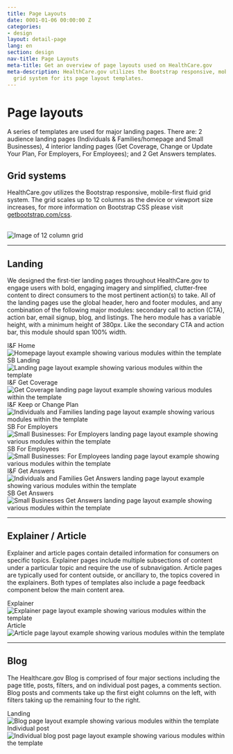 ```yaml
---
title: Page Layouts
date: 0001-01-06 00:00:00 Z
categories:
- design
layout: detail-page
lang: en
section: design
nav-title: Page Layouts
meta-title: Get an overview of page layouts used on HealthCare.gov
meta-description: HealthCare.gov utilizes the Bootstrap responsive, mobile-first fluid
  grid system for its page layout templates.
---
```


# Page layouts

<div class="intro">
A series of templates are used for major landing pages. There are: 2 audience landing pages (Individuals & Families/homepage and Small Businesses), 4 interior landing pages (Get Coverage, Change or Update Your Plan, For Employers, For Employees); and 2 Get Answers templates.
</div>

<div class="hr"></div>

## Grid systems

HealthCare.gov utilizes the Bootstrap responsive, mobile-first fluid grid system. The grid scales up to 12 columns as the device or viewport size increases, for more information on Bootstrap CSS please visit [getbootstrap.com/css](http://getbootstrap.com/css/).

<br />
<img class="full" src="{{site.baseurl}}/images/design/page-layouts/1_Grid.png" alt="Image of 12 column grid" />


<hr>

## Landing

We designed the first-tier landing pages throughout HealthCare.gov to engage users with bold, engaging imagery and simplified, clutter-free content to direct consumers to the most pertinent action(s) to take. All of the landing pages use the global header, hero and footer modules, and any combination of the following major modules: secondary call to action (CTA), action bar, email signup, blog, and listings. The hero module has a variable height, with a minimum height of 380px. Like the secondary CTA and action bar, this module should span 100% width.

<div class="row">
	<div class="col-sm-6">
		<div class="caption">I&amp;F Home</div>
		<img class="full" src="{{site.baseurl}}/images/design/page-layouts/2_IFHome.png" alt="Homepage layout example showing various modules within the template"/>
	</div>
	<div class="col-sm-6">
		<div class="caption">SB Landing</div>
		<img class="full" src="{{site.baseurl}}/images/design/page-layouts/3_SBLanding.png" alt="Landing page layout example showing various modules within the template"/>
	</div>
</div>
<div class="row">
	<div class="col-sm-6">
		<div class="caption">I&amp;F Get Coverage</div>
		<img class="full" src="{{site.baseurl}}/images/design/page-layouts/4_IFGetCoverage.png" alt="Get Coverage landing page layout example showing various modules within the template"/>
	</div>
	<div class="col-sm-6">
		<div class="caption">I&amp;F Keep or Change Plan</div>
		<img class="full" src="{{site.baseurl}}/images/design/page-layouts/5_IF_KeepChange.png" alt="Individuals and Families landing page layout example showing various modules within the template"/>
	</div>
</div>
<div class="row">
	<div class="col-sm-6">
		<div class="caption">SB For Employers</div>
		<img class="full" src="{{site.baseurl}}/images/design/page-layouts/6_SBEmployers.png" alt="Small Businesses: For Employers landing page layout example showing various modules within the template"/>
	</div>
	<div class="col-sm-6">
		<div class="caption">SB For Employees</div>
		<img class="full" src="{{site.baseurl}}/images/design/page-layouts/7_SBEmployees.png" alt="Small Businesses: For Employees landing page layout example showing various modules within the template"/>
	</div>
</div>
<div class="row">
	<div class="col-sm-6">
		<div class="caption">I&amp;F Get Answers</div>
		<img class="full" src="{{site.baseurl}}/images/design/page-layouts/8_IFGetAnswers.png" alt="Individuals and Families Get Answers landing page layout example showing various modules within the template"/>
	</div>
	<div class="col-sm-6">
		<div class="caption">SB Get Answers</div>
		<img class="full" src="{{site.baseurl}}/images/design/page-layouts/9_SBGetAnswers.png" alt="Small Businesses Get Answers landing page layout example showing various modules within the template"/>
	</div>
</div>

<hr>

## Explainer / Article

Explainer and article pages contain detailed information for consumers on specific topics. Explainer pages include multiple subsections of content under a particular topic and require the use of subnavigation. Article pages are typically used for content outside, or ancillary to, the topics covered in the explainers. Both types of templates also include a page feedback component below the main content area.

<div class="row">
	<div class="col-sm-6">
		<div class="caption">Explainer</div>
		<img class="full" src="{{site.baseurl}}/images/design/page-layouts/10_Explainer.png" alt="Explainer page layout example showing various modules within the template"/>
	</div>
	<div class="col-sm-6">
		<div class="caption">Article</div>
		<img class="full" src="{{site.baseurl}}/images/design/page-layouts/11_Article.png" alt="Article page layout example showing various modules within the template"/>
	</div>
</div>

<hr>

## Blog
The Healthcare.gov Blog is comprised of four major sections including the page title, posts, filters, and on individual post pages, a comments section. Blog posts and comments take up the first eight columns on the left, with filters taking up the remaining four to the right.

<div class="row">
	<div class="col-sm-6">
		<div class="caption">Landing</div>
		<img class="full" src="{{site.baseurl}}/images/design/page-layouts/12_BlogLanding.png" alt="Blog page layout example showing various modules within the template"/>
	</div>
	<div class="col-sm-6">
		<div class="caption">Individual post</div>
		<img class="full" src="{{site.baseurl}}/images/design/page-layouts/13_BlogPost.png" alt="Individual blog post page layout example showing various modules within the template"/>
	</div>
</div>
